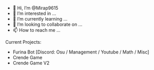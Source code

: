 - 👋 Hi, I’m @Mirap9615
- 👀 I’m interested in ...
- 🌱 I’m currently learning ...
- 💞️ I’m looking to collaborate on ...
- 📫 How to reach me ...

<!---
Mirap9615/Mirap9615 is a ✨ special ✨ repository because its `README.md` (this file) appears on your GitHub profile.
You can click the Preview link to take a look at your changes.
--->

Current Projects:
- Furina Bot [Discord: Osu / Management / Youtube / Math / Misc]
- Crende Game
- Crende Game V2
